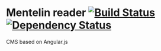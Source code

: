 # Mentelin reader [![Build Status](https://secure.travis-ci.org/mentelin/cms.png?branch=master)](https://travis-ci.org/mentelin/cms) [![Dependency Status](https://david-dm.org/mentelin/cms.png)](https://david-dm.org/mentelin/cms)

CMS based on Angular.js
